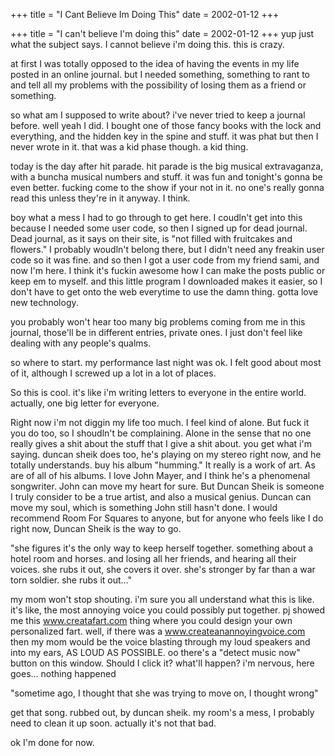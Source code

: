 +++
title = "I Cant Believe Im Doing This"
date = 2002-01-12
+++

+++
title = "I can't believe I'm doing this"
date = 2002-01-12
+++
yup just what the subject says. I cannot believe i'm doing this. this is crazy.

at first I was totally opposed to the idea of having the events in my life posted in an online journal. but I needed something, something to rant to and tell all my problems with the possibility of losing them as a friend or something.

so what am I supposed to write about? i've never tried to keep a journal before. well yeah I did. I bought one of those fancy books with the lock and everything, and the hidden key in the spine and stuff. it was phat but then I never wrote in it. that was a kid phase though. a kid thing.

today is the day after hit parade. hit parade is the big musical extravaganza, with a buncha musical numbers and stuff. it was fun and tonight's gonna be even better. fucking come to the show if your not in it. no one's really gonna read this unless they're in it anyway. I think.

boy what a mess I had to go through to get here. I coudln't get into this because I needed some user code, so then I signed up for dead journal. Dead journal, as it says on their site, is "not filled with fruitcakes and flowers." I probably woudln't belong there, but I didn't need any freakin user code so it was fine. and so then I got a user code from my friend sami, and now I'm here. I think it's fuckin awesome how I can make the posts public or keep em to myself. and this little program I downloaded makes it easier, so I don't have to get onto the web everytime to use the damn thing. gotta love new technology.

you probably won't hear too many big problems coming from me in this journal, those'll be in different entries, private ones. I just don't feel like dealing with any people's qualms.

so where to start. my performance last night was ok. I felt good about most of it, although I screwed up a lot in a lot of places.

So this is cool. it's like i'm writing letters to everyone in the entire world. actually, one big letter for everyone.

Right now i'm not diggin my life too much. I feel kind of alone. But fuck it you do too, so I shoudln't be complaining. Alone in the sense that no one really gives a shit about the stuff that I give a shit about. you get what i'm saying. duncan sheik does too, he's playing on my stereo right now, and he totally understands. buy his album "humming." It really is a work of art. As are of all of his albums. I love John Mayer, and I think he's a phenomenal songwriter. John can move my heart for sure. But Duncan Sheik is someone I truly consider to be a true artist, and also a musical genius. Duncan can move my soul, which is something John still hasn't done. I would recommend Room For Squares to anyone, but for anyone who feels like I do right now, Duncan Sheik is the way to go.

"she figures it's the only way to keep herself together. something about a hotel room and horses. and losing all her friends, and hearing all their voices. she rubs it out, she covers it over. she's stronger by far than a war torn soldier. she rubs it out&#8230;"

my mom won't stop shouting. i'm sure you all understand what this is like. it's like, the most annoying voice you could possibly put together. pj showed me this www.creatafart.com thing where you could design your own personalized fart. well, if there was a www.createanannoyingvoice.com then my mom would be the voice blasting through my loud speakers and into my ears, AS LOUD AS POSSIBLE. oo there's a "detect music now" button on this window. Should I click it? what'll happen? i'm nervous, here goes&#8230; nothing happened

"sometime ago, I thought that she was trying to move on, I thought wrong"

get that song. rubbed out, by duncan sheik. my room's a mess, I probably need to clean it up soon. actually it's not that bad.

ok I'm done for now.